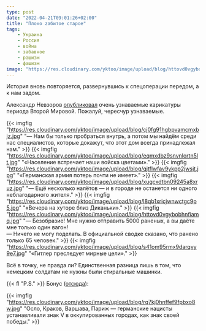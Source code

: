 ```yaml
---
type: post
date: "2022-04-21T09:01:26+02:00"
title: "Плохо zабитое старое"
tags:
    - Украина
    - Россия
    - война
    - забавное
    - рашизм
    - фашизм
image: "https://res.cloudinary.com/yktoo/image/upload/blog/httovd0vgybobhnfiamq.jpg"
---
```


История вновь повторяется, развернувшись к спецоперации передом, а к нам задом.

Александр Невзоров [опубликовал](https://yktoo.me/ZpUcZa) очень узнаваемые карикатуры периода Второй Мировой. Пожалуй, чересчур узнаваемые.

<!--more-->

{{< imgfig "https://res.cloudinary.com/yktoo/image/upload/blog/cj0fg91hgbpvamcmxbjz.jpg" "— Нам бы только пробраться внутрь, а потом мы найдём среди нас специалистов, которые докажут, что этот дом всегда принадлежал нам." >}}
{{< imgfig "https://res.cloudinary.com/yktoo/image/upload/blog/eqmxdbz9snvnlortn5lt.jpg" "«Население встречает наши войска цветами»." >}}
{{< imgfig "https://res.cloudinary.com/yktoo/image/upload/blog/qjtflwfav9ykpp2jwsjt.jpg" "«Германская армия потерь почти не имеет»." >}}
{{< imgfig "https://res.cloudinary.com/yktoo/image/upload/blog/xugcxdtbn09245a8xruz.jpg" "— Ещё несколько налётов — и в городе не останется ни одного неблагодарного жителя." >}}
{{< imgfig "https://res.cloudinary.com/yktoo/image/upload/blog/l8qb1xricjwnwctgc9p5.jpg" "«Вечера на хуторе близ Диканьки»." >}}
{{< imgfig "https://res.cloudinary.com/yktoo/image/upload/blog/httovd0vgybobhnfiamq.jpg" "— Безобразие! Мне нужно отправить 5000 раненых, а вы даёте мне только один вагон!<br>— Ничего не могу поделать. В официальной сводке сказано, что ранено только 65 человек." >}}
{{< imgfig "https://res.cloudinary.com/yktoo/image/upload/blog/s41om95rmx9darqvy9e7.jpg" "«Гитлер преследует мирные цели»." >}}

Всё в точку, не правда ли? Единственная разница лишь в том, что немецким солдатам не нужны были стиральные машинки.


{{< fl "P.S." >}} Бонус ([отсюда](https://yktoo.me/Bco71P)):

{{< imgfig "https://res.cloudinary.com/yktoo/image/upload/blog/rq7kj0hnffef9fpbxo8w.jpg" "Осло, Краков, Варшава, Париж — германские нацисты устанавливали знак V в оккупированных городах, как знак своей победы." >}}
